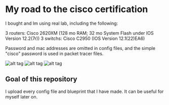# My road to the cisco certification

I bought and Im using real lab, including the following:


3 routers: Cisco 2620XM (128 mo RAM; 32 mo System Flash under IOS Version 12.2(7r))
3 switchs: Cisco C2950 (IOS Version 12.1(22)EA6)


Password and mac addresses are omitted in config files, and the simple "cisco" password is used in packet tracer files.

![alt tag](https://raw.githubusercontent.com/cedsam/Cisco-ICNDCertification/master/lab_1.jpg)
![alt tag](https://raw.githubusercontent.com/cedsam/Cisco-ICNDCertification/master/lab_2.jpg)
![alt tag](https://raw.githubusercontent.com/cedsam/Cisco-ICNDCertification/master/lab_3.jpg)
## Goal of this repository
I upload every config file and blueprint that I have made.
It can be useful for myself later on.

